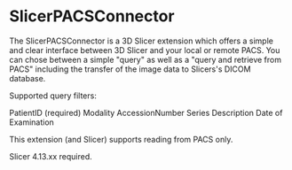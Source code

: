 # SlicerPACSConnector

The SlicerPACSConnector is a 3D Slicer extension which offers a simple and clear interface between 3D Slicer and your local or remote PACS. 
You can chose between a simple "query" as well as  a "query and retrieve from PACS" including the transfer of the image data to Slicers's DICOM database.

Supported query filters: 

PatientID (required)
Modality
AccessionNumber
Series Description
Date of Examination

This extension (and Slicer) supports reading from PACS only. 

Slicer 4.13.xx required. 

